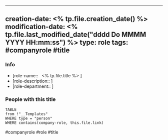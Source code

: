
---
creation-date: <% tp.file.creation_date() %> 
modification-date: <% tp.file.last_modified_date("dddd Do MMMM YYYY HH:mm:ss") %>
type: role
tags: #companyrole #title
---

### Info

-  [role-name::    <% tp.file.title %>     ]
- [role-description::  ]
- [role-department:: ]



### People with this title
```dataview
TABLE
from !"__Templates"
WHERE type = "person"
WHERE contains(company-role, this.file.link)
```



#companyrole #role #title